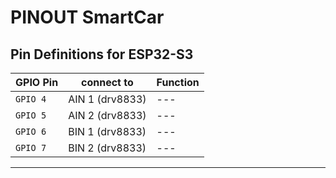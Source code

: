 # PINOUT SmartCar

## Pin Definitions for ESP32-S3

| **GPIO Pin** | **connect to**  | **Function** |
| ------------ | --------------- | ------------ |
| `GPIO 4`     | AIN 1 (drv8833) | ---          |
| `GPIO 5`     | AIN 2 (drv8833) | ---          |
| `GPIO 6 `    | BIN 1 (drv8833) | ---          |
| `GPIO 7 `    | BIN 2 (drv8833) | ---          |

---

